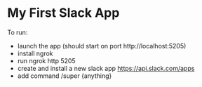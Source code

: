 # My First Slack App

To run:
- launch the app (should start on port http://localhost:5205)
- install ngrok
- run ngrok http 5205
- create and install a new slack app https://api.slack.com/apps
- add command /super {anything}